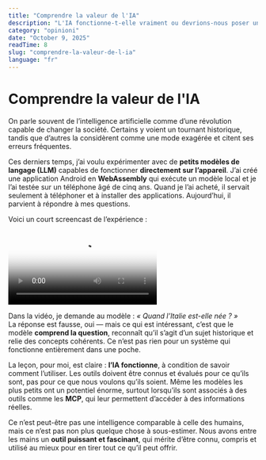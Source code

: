 ```yaml
---
title: "Comprendre la valeur de l'IA"
description: "L'IA fonctionne-t-elle vraiment ou devrions-nous poser une autre question ?"
category: "opinioni"
date: "October 9, 2025"
readTime: 8
slug: "comprendre-la-valeur-de-l-ia"
language: "fr"
---
```


# Comprendre la valeur de l'IA

On parle souvent de l’intelligence artificielle comme d’une révolution capable de changer la société. Certains y voient un tournant historique, tandis que d’autres la considèrent comme une mode exagérée et citent ses erreurs fréquentes.

Ces derniers temps, j’ai voulu expérimenter avec de **petits modèles de langage (LLM)** capables de fonctionner **directement sur l’appareil**. J’ai créé une application Android en **WebAssembly** qui exécute un modèle local et je l’ai testée sur un téléphone âgé de cinq ans. Quand je l’ai acheté, il servait seulement à téléphoner et à installer des applications. Aujourd’hui, il parvient à répondre à mes questions.

Voici un court screencast de l’expérience :

<video src="/videos/llm-wasm.mp4" poster="/videos/llm-wasm.png" controls></video>

Dans la vidéo, je demande au modèle : *« Quand l’Italie est-elle née ? »*  
La réponse est fausse, oui — mais ce qui est intéressant, c’est que le modèle **comprend la question**, reconnaît qu’il s’agit d’un sujet historique et relie des concepts cohérents. Ce n’est pas rien pour un système qui fonctionne entièrement dans une poche.

La leçon, pour moi, est claire : **l’IA fonctionne**, à condition de savoir comment l’utiliser. Les outils doivent être connus et évalués pour ce qu’ils sont, pas pour ce que nous voulons qu’ils soient. Même les modèles les plus petits ont un potentiel énorme, surtout lorsqu’ils sont associés à des outils comme les **MCP**, qui leur permettent d’accéder à des informations réelles.

Ce n’est peut-être pas une intelligence comparable à celle des humains, mais ce n’est pas non plus quelque chose à sous-estimer. Nous avons entre les mains un **outil puissant et fascinant**, qui mérite d’être connu, compris et utilisé au mieux pour en tirer tout ce qu’il peut offrir.
